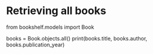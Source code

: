 # Retrieving all books
from bookshelf.models import Book

books = Book.objects.all()
print(books.title, books.author, books.publication_year)